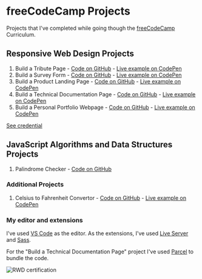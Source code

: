 # freeCodeCamp Projects

Projects that I've completed while going though the [freeCodeCamp](https://www.freecodecamp.org/) Curriculum.

## Responsive Web Design Projects

1. Build a Tribute Page - [Code on GitHub](https://github.com/alexandracaulea/freecodecamp-projects/tree/master/Responsive-Web-Design-Projects/Build%20a%20Tribute%20Page) - [Live example on CodePen](https://codepen.io/alexandracaulea/full/MWwgbEv)
2. Build a Survey Form - [Code on GitHub](https://github.com/alexandracaulea/freecodecamp-projects/tree/master/Responsive-Web-Design-Projects/Build%20a%20Survey%20Form) - [Live example on CodePen](https://codepen.io/alexandracaulea/full/YzXdNbY)
3. Build a Product Landing Page - [Code on GitHub](https://github.com/alexandracaulea/freecodecamp-projects/tree/master/Responsive-Web-Design-Projects/Build%20a%20Product%20Landing%20Page) - [Live example on CodePen](https://codepen.io/alexandracaulea/full/QWbObOQ)
4. Build a Technical Documentation Page - [Code on GitHub](https://github.com/alexandracaulea/freecodecamp-projects/tree/master/Responsive-Web-Design-Projects/Build%20a%20Technical%20Documentation%20Page) - [Live example on CodePen](https://codepen.io/alexandracaulea/full/zYGKdzZ)
5. Build a Personal Portfolio Webpage - [Code on GitHub](https://github.com/alexandracaulea/freecodecamp-projects/tree/master/Responsive-Web-Design-Projects/Build%20a%20Personal%20Portfolio%20Webpage) - [Live example on CodePen](https://codepen.io/alexandracaulea/full/ZEbLxRG)

[See credential](https://www.freecodecamp.org/certification/alexandracaulea/responsive-web-design)

## JavaScript Algorithms and Data Structures Projects

1. Palindrome Checker - [Code on GitHub](https://github.com/alexandracaulea/freecodecamp-projects/blob/master/JavaScript-Algorithms-and-Data-Structures-Projects/Palindrome%20Checker/palindrome-checker.js)

### Additional Projects

1. Celsius to Fahrenheit Convertor - [Code on GitHub](https://github.com/alexandracaulea/freecodecamp-projects/tree/master/JavaScript-Algorithms-and-Data-Structures-Projects/Celsius%20to%20Fahrenheit%20Convertor) - [Live example on CodePen](https://codepen.io/alexandracaulea/full/rNVKLor)

### My editor and extensions

I've used [VS Code](https://code.visualstudio.com/) as the editor.
As the extensions, I've used [Live Server](https://marketplace.visualstudio.com/items?itemName=ritwickdey.LiveServer) and [Sass](https://marketplace.visualstudio.com/items?itemName=Syler.sass-indented).

For the "Build a Technical Documentation Page" project I've used [Parcel](https://parceljs.org/) to bundle the code.

![RWD certification](RWD-certification.gif)
